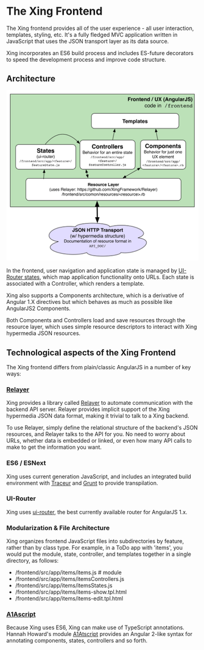 # The Xing Frontend

The Xing frontend provides all of the user experience - all user interaction, templates, styling, etc. It's a fully fledged MVC application written in JavaScript that uses the JSON transport layer as its data source.

Xing incorporates an ES6 build process and includes ES-future decorators to speed the development process and improve code structure.

## Architecture

![](xing-frontend-architecture.png)

In the frontend, user navigation and application state is managed by [UI-Router states](https://github.com/angular-ui/ui-router), which map application functionality onto URLs. Each state is associated with a Controller, which renders a template.

Xing also supports a Components architecture, which is a derivative of Angular 1.X directives but which behaves as much as possible like AngularJS2 Components. 

Both Components and Controllers load and save resources through the resource layer, which uses simple resource descriptors to interact with Xing hypermedia JSON resources.

## Technological aspects of the Xing Frontend

The Xing frontend differs from plain/classic AngularJS in a number of key ways:

### [Relayer](https://github.com/XingFramework/Relayer)

Xing provides a library called [Relayer](https://github.com/XingFramework/Relayer) to automate communication with the backend API server. Relayer provides implicit support of the Xing hypermedia JSON data format, making it trivial to talk to a Xing backend. 

To use Relayer, simply define the relational structure of the backend's JSON resources, and Relayer talks to the API for you. No need to worry about URLs, whether data is embedded or linked, or even how many API calls to make to get the information you want.

### ES6 / ESNext

Xing uses current generation JavaScript, and includes an integrated build environment with [Traceur](https://github.com/google/traceur-compiler) and [Grunt](https://gruntjs.io) to provide transpilation.

### UI-Router

Xing uses [ui-router](https://github.com/angular-ui/ui-router), the best currently available router for AngularJS 1.x. 

### Modularization & File Architecture

Xing organizes frontend JavaScript files into subdirectories by feature, rather than by class type. For example, in a ToDo app with 'items', you would put the module, state, controller, and templates together in a single directory, as follows:

* /frontend/src/app/items/items.js   # module
* /frontend/src/app/items/itemsControllers.js
* /frontend/src/app/items/itemsStates.js
* /frontend/src/app/items/items-show.tpl.html
* /frontend/src/app/items/items-edit.tpl.html

### [A1Ascript](https://github.com/hannahhoward/a1atscript)

Because Xing uses ES6, Xing can make use of TypeScript annotations.  Hannah Howard's module [A1Atscript](https://github.com/hannahhoward/a1atscript) provides an Angular 2-like syntax for annotating components, states, controllers and so forth.
